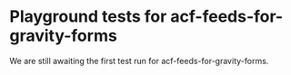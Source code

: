 # Playground tests for acf-feeds-for-gravity-forms
We are still awaiting the first test run for acf-feeds-for-gravity-forms.
